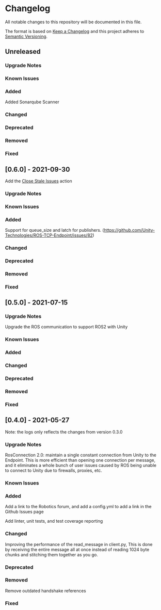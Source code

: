 # Changelog

All notable changes to this repository will be documented in this file.

The format is based on [Keep a Changelog](http://keepachangelog.com/en/1.0.0/) and this project adheres to [Semantic Versioning](http://semver.org/spec/v2.0.0.html).

## Unreleased

### Upgrade Notes

### Known Issues

### Added

Added Sonarqube Scanner

### Changed

### Deprecated

### Removed

### Fixed

## [0.6.0] - 2021-09-30

Add the [Close Stale Issues](https://github.com/marketplace/actions/close-stale-issues) action

### Upgrade Notes

### Known Issues

### Added

Support for queue_size and latch for publishers. (https://github.com/Unity-Technologies/ROS-TCP-Endpoint/issues/82)

### Changed

### Deprecated

### Removed

### Fixed

## [0.5.0] - 2021-07-15

### Upgrade Notes

Upgrade the ROS communication to support ROS2 with Unity

### Known Issues

### Added

### Changed

### Deprecated

### Removed

### Fixed

## [0.4.0] - 2021-05-27

Note: the logs only reflects the changes from version 0.3.0

### Upgrade Notes

RosConnection 2.0: maintain a single constant connection from Unity to the Endpoint. This is more efficient than opening one connection per message, and it eliminates a whole bunch of user issues caused by ROS being unable to connect to Unity due to firewalls, proxies, etc.

### Known Issues

### Added

Add a link to the Robotics forum, and add a config.yml to add a link in the Github Issues page

Add linter, unit tests, and test coverage reporting

### Changed

Improving the performance of the read_message in client.py, This is done by receiving the entire message all at once instead of reading 1024 byte chunks and stitching them together as you go.

### Deprecated

### Removed

Remove outdated handshake references

### Fixed